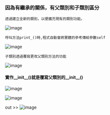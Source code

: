 ### 因為有繼承的關係，有父類別和子類別區分

    透過建立全新的類別，以便擴充現有的類別功能。  
![image](https://user-images.githubusercontent.com/112489587/200107841-111ed430-c794-4198-b5ff-56613dd70e0f.png)

    呼叫方法print_()時,程式自動會將實體的參考傳給參數self   
![image](https://user-images.githubusercontent.com/112489587/200107871-7f6457e5-e4c9-431c-81bc-48339e34fc0c.png)


    子類別透過覆寫更改父類別方法的功能   
![image](https://user-images.githubusercontent.com/112489587/200108383-27780faa-1dcb-4055-9c0e-dfb8c135fd48.png)


#### 實作__init__()就是覆寫父類別的__init__()

![image](https://user-images.githubusercontent.com/112489587/200109370-5537955b-1eb2-4cbd-90d1-cf2bff687b69.png)

![image](https://user-images.githubusercontent.com/112489587/200109569-275819d9-7dba-4d97-a875-a646f2792d12.png)

out >> ![image](https://user-images.githubusercontent.com/112489587/200109585-b555fe1a-caf9-4ed9-8212-55cf85e626d2.png)

